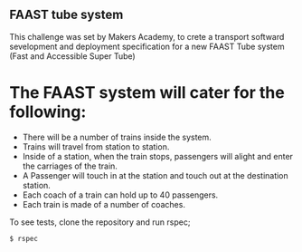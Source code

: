 ## FAAST tube system

This challenge was set by Makers Academy, to crete a transport softward sevelopment and deployment specification for a new FAAST Tube system (Fast and Accessible Super Tube)

# The FAAST system will cater for the following:

* There will be a number of trains inside the system.
* Trains will travel from station to station.
* Inside of a station, when the train stops, passengers will alight and enter the carriages of the train.
* A Passenger will touch in at the station and touch out at the destination station.
* Each coach of a train can hold up to 40 passengers.
* Each train is made of a number of coaches.

To see tests, clone the repository and run rspec;

```sh
$ rspec
```